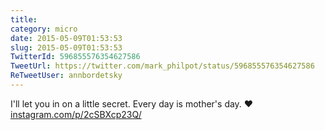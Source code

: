 ```yaml
---
title: 
category: micro
date: 2015-05-09T01:53:53
slug: 2015-05-09T01:53:53
TwitterId: 596855576354627586
TweetUrl: https://twitter.com/mark_philpot/status/596855576354627586
ReTweetUser: annbordetsky
---
```


<i class="fa fa-retweet" aria-hidden="true"></i> I'll let you in on a little secret. Every day is mother's day. ❤️ [instagram.com/p/2cSBXcp23Q/](https://instagram.com/p/2cSBXcp23Q/)